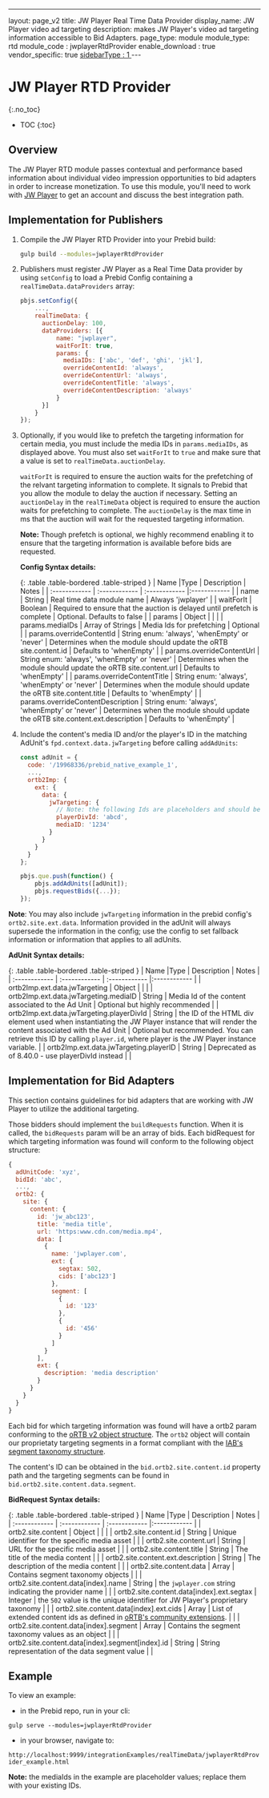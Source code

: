 ---
layout: page_v2
title: JW Player Real Time Data Provider
display_name: JW Player video ad targeting
description: makes JW Player's video ad targeting information accessible to Bid Adapters.
page_type: module
module_type: rtd
module_code : jwplayerRtdProvider
enable_download : true
vendor_specific: true
[sidebarType : 1
]()---

# JW Player RTD Provider

{:.no_toc}

* TOC
{:toc}

## Overview

The JW Player RTD module passes contextual and performance based information about individual video impression opportunities to bid adapters in order to increase monetization.
To use this module, you'll need to work with [JW Player](https://www.jwplayer.com/video-monetization/) to get an account and discuss the best integration path.

## Implementation for Publishers

1. Compile the JW Player RTD Provider into your Prebid build:

    ```bash
    gulp build --modules=jwplayerRtdProvider
    ```

2. Publishers must register JW Player as a Real Time Data provider by using `setConfig` to load a Prebid Config containing a `realTimeData.dataProviders` array:

    ```javascript
    pbjs.setConfig({
        ...,
        realTimeData: {
          auctionDelay: 100,
          dataProviders: [{
              name: "jwplayer",
              waitForIt: true,
              params: {
                mediaIDs: ['abc', 'def', 'ghi', 'jkl'],
                overrideContentId: 'always',
                overrideContentUrl: 'always',
                overrideContentTitle: 'always',
                overrideContentDescription: 'always'
              }
          }]
        }
    });
    ```

3. Optionally, if you would like to prefetch the targeting information for certain media, you must include the media IDs in `params.mediaIDs`, as displayed above. You must also set `waitForIt` to `true` and make sure that a value is set to `realTimeData.auctionDelay`.

    `waitForIt` is required to ensure the auction waits for the prefetching of the relvant targeting information to complete. It signals to Prebid that you allow the module to delay the auction if necessary.
    Setting an `auctionDelay` in the `realTimeData` object is required to ensure the auction waits for prefetching to complete. The `auctionDelay` is the max time in ms that the auction will wait for the requested targeting information.

    **Note:** Though prefetch is optional, we highly recommend enabling it to ensure that the targeting information is available before bids are requested.

    **Config Syntax details:**

    {: .table .table-bordered .table-striped }
    | Name  |Type | Description   | Notes  |
    | :------------ | :------------ | :------------ |:------------ |
    | name | String | Real time data module name | Always 'jwplayer' |
    | waitForIt | Boolean | Required to ensure that the auction is delayed until prefetch is complete | Optional. Defaults to false |
    | params | Object | | |
    | params.mediaIDs | Array of Strings | Media Ids for prefetching | Optional |
    | params.overrideContentId | String enum: 'always', 'whenEmpty' or 'never' | Determines when the module should update the oRTB site.content.id  | Defaults to 'whenEmpty' |
    | params.overrideContentUrl | String enum: 'always', 'whenEmpty' or 'never' | Determines when the module should update the oRTB site.content.url | Defaults to 'whenEmpty' |
    | params.overrideContentTitle | String enum: 'always', 'whenEmpty' or 'never' | Determines when the module should update the oRTB site.content.title | Defaults to 'whenEmpty' |
    | params.overrideContentDescription | String enum: 'always', 'whenEmpty' or 'never' | Determines when the module should update the oRTB site.content.ext.description | Defaults to 'whenEmpty' |

4. Include the content's media ID and/or the player's ID in the matching AdUnit's `fpd.context.data.jwTargeting` before calling `addAdUnits`:

    ```javascript
    const adUnit = {
      code: '/19968336/prebid_native_example_1',
      ...,
      ortb2Imp: {
        ext: {
          data: {
            jwTargeting: {
              // Note: the following Ids are placeholders and should be replaced with your Ids.
              playerDivId: 'abcd',
              mediaID: '1234'
            }
          }
        }
      }
    };

    pbjs.que.push(function() {
        pbjs.addAdUnits([adUnit]);
        pbjs.requestBids({...});
    });
    ```

**Note**: You may also include `jwTargeting` information in the prebid config's `ortb2.site.ext.data`. Information provided in the adUnit will always supersede the information in the config; use the config to set fallback information or information that applies to all adUnits.

**AdUnit Syntax details:**

{: .table .table-bordered .table-striped }
| Name  |Type | Description   | Notes  |
| :------------ | :------------ | :------------ |:------------ |
| ortb2Imp.ext.data.jwTargeting | Object | | |
| ortb2Imp.ext.data.jwTargeting.mediaID | String | Media Id of the content associated to the Ad Unit | Optional but highly recommended |
| ortb2Imp.ext.data.jwTargeting.playerDivId | String | the ID of the HTML div element used when instantiating the JW Player instance that will render the content associated with the Ad Unit | Optional but recommended. You can retrieve this ID by calling `player.id`, where player is the JW Player instance variable. |
| ortb2Imp.ext.data.jwTargeting.playerID | String | Deprecated as of 8.40.0 - use playerDivId instead | |

## Implementation for Bid Adapters

This section contains guidelines for bid adapters that are working with JW Player to utilize the additional targeting.

Those bidders should implement the `buildRequests` function. When it is called, the `bidRequests` param will be an array of bids.
Each bidRequest for which targeting information was found will conform to the following object structure:

```javascript
{
  adUnitCode: 'xyz',
  bidId: 'abc',
  ...,
  ortb2: {
    site: {
      content: {
        id: 'jw_abc123',
        title: 'media title',
        url: 'https:www.cdn.com/media.mp4',
        data: [
          {
            name: 'jwplayer.com',
            ext: {
              segtax: 502,
              cids: ['abc123']
            },
            segment: [
              {
                id: '123'
              },
              {
                id: '456'
              }
            ]
          }
        ],
        ext: {
          description: 'media description'
        }
      }
    }
  }
}
```

Each bid for which targeting information was found will have a ortb2 param conforming to the [oRTB v2 object structure](https://www.iab.com/wp-content/uploads/2016/03/OpenRTB-API-Specification-Version-2-5-FINAL.pdf). The `ortb2` object will contain our proprietaty targeting segments in a format compliant with the [IAB's segment taxonomy structure](https://github.com/InteractiveAdvertisingBureau/openrtb/blob/master/extensions/community_extensions/segtax.md).

The content's ID can be obtained in the `bid.ortb2.site.content.id` property path and the targeting segments can be found in `bid.ortb2.site.content.data.segment`.
  
**BidRequest Syntax details:**

{: .table .table-bordered .table-striped }
| Name  |Type | Description   | Notes  |
| :------------ | :------------ | :------------ |:------------ |
| ortb2.site.content | Object | | |
| ortb2.site.content.id | String | Unique identifier for the specific media asset | |
| ortb2.site.content.url | String | URL for the specific media asset | |
| ortb2.site.content.title | String | The title of the media content | |
| ortb2.site.content.ext.description | String | The description of the media content | |
| ortb2.site.content.data | Array | Contains segment taxonomy objects | |
| ortb2.site.content.data[index].name | String | the `jwplayer.com` string indicating the provider name | |
| ortb2.site.content.data[index].ext.segtax | Integer | the `502` value is the unique identifier for JW Player's proprietary taxonomy | |
| ortb2.site.content.data[index].ext.cids | Array | List of extended content ids as defined in [oRTB's community extensions](https://github.com/InteractiveAdvertisingBureau/openrtb/blob/master/extensions/community_extensions/extended-content-ids.md#example---content-id-and-seller-defined-context). | |
| ortb2.site.content.data[index].segment | Array | Contains the segment taxonomy values as an object | |
| ortb2.site.content.data[index].segment[index].id | String | String representation of the data segment value | |

## Example

To view an example:

* in the Prebid repo, run in your cli:

`gulp serve --modules=jwplayerRtdProvider`

* in your browser, navigate to:

`http://localhost:9999/integrationExamples/realTimeData/jwplayerRtdProvider_example.html`

**Note:** the mediaIds in the example are placeholder values; replace them with your existing IDs.
